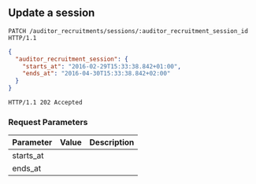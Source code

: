 ## Update a session

```http
PATCH /auditor_recruitments/sessions/:auditor_recruitment_session_id HTTP/1.1
```

```json
{
  "auditor_recruitment_session": {
    "starts_at": "2016-02-29T15:33:38.842+01:00",
    "ends_at": "2016-04-30T15:33:38.842+02:00"
  }
}
```

```http
HTTP/1.1 202 Accepted
```

### Request Parameters

Parameter           |  Value | Description
------------------- | ------ | ------
starts_at           | |
ends_at             | |
